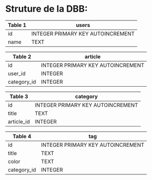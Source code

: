 # Struture de la DBB:

| Table 1 | users                        |
|-------------------|--------------------|
| id | INTEGER PRIMARY KEY AUTOINCREMENT |
| name | TEXT                            |

| Table 2 | article |
| --- | --- |
| id | INTEGER PRIMARY KEY AUTOINCREMENT |
| user_id | INTEGER |
| category_id | INTEGER |

| Table 3 | category |
| --- | --- |
| id | INTEGER PRIMARY KEY AUTOINCREMENT |
| title | TEXT |
| article_id | INTEGER |

| Table 4 | tag |
| --- | --- |
| id | INTEGER PRIMARY KEY AUTOINCREMENT |
| title | TEXT |
| color | TEXT |
| category_id | INTEGER |